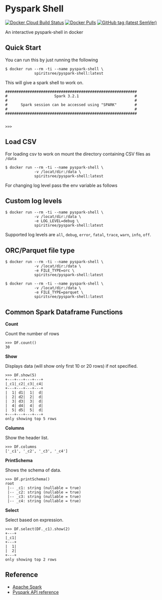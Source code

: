 # Pyspark Shell

[![Docker Cloud Build Status](https://img.shields.io/docker/cloud/build/spiritsree/pyspark-shell)](https://hub.docker.com/r/spiritsree/pyspark-shell)
[![Docker Pulls](https://img.shields.io/docker/pulls/spiritsree/pyspark-shell)](https://hub.docker.com/r/spiritsree/pyspark-shell/tags)
[![GitHub tag (latest SemVer)](https://img.shields.io/github/v/tag/spiritsree/pyspark-shell?sort=semver)](https://hub.docker.com/r/spiritsree/pyspark-shell)

An interactive pyspark-shell in docker

## Quick Start

You can run this by just running the following

```
$ docker run --rm -ti --name pyspark-shell \
             spiritsree/pyspark-shell:latest
```

This will give a spark shell to work on.

```
###########################################################
#                     Spark 3.2.1                         #
#                                                         #
#      Spark session can be accessed using "SPARK"        #
#                                                         #
###########################################################


>>>
```

## Load CSV

For loading csv to work on mount the directory containing CSV files as `/data`

```
$ docker run --rm -ti --name pyspark-shell \
             -v /locat/dir:/data \
             spiritsree/pyspark-shell:latest
```

For changing log level pass the env variable as follows

## Custom log levels

```
$ docker run --rm -ti --name pyspark-shell \
             -v /locat/dir:/data \
             -e LOG_LEVEL=debug \
             spiritsree/pyspark-shell:latest
```

Supported log levels are `all`, `debug`, `error`, `fatal`, `trace`, `warn`, `info`, `off`.

## ORC/Parquet file type

```
$ docker run --rm -ti --name pyspark-shell \
             -v /locat/dir:/data \
             -e FILE_TYPE=orc \
             spiritsree/pyspark-shell:latest

$ docker run --rm -ti --name pyspark-shell \
             -v /locat/dir:/data \
             -e FILE_TYPE=parquet \
             spiritsree/pyspark-shell:latest
```

## Common Spark Dataframe Functions

**Count**

Count the number of rows

```
>>> DF.count()
30
```

**Show**

Displays data (will show only first 10 or 20 rows) if not specified.

```
>>> DF.show(5)
+---+---+---+---+
|_c1|_c2|_c3|_c4|
+---+---+---+---+
|  1| d1|  1|  d|
|  2| d2|  2|  d|
|  3| d3|  3|  d|
|  4| d4|  4|  d|
|  5| d5|  5|  d|
+---+---+---+---+
only showing top 5 rows
```

**Columns**

Show the header list.

```
>>> DF.columns
['_c1', '_c2', '_c3', '_c4']
```

**PrintSchema**

Shows the schema of data.

```
>>> DF.printSchema()
root
 |-- _c1: string (nullable = true)
 |-- _c2: string (nullable = true)
 |-- _c3: string (nullable = true)
 |-- _c4: string (nullable = true)
 ```

**Select**

Select based on expression.

```
>>> DF.select(DF._c1).show(2)
+---+
|_c1|
+---+
|  1|
|  2|
+---+
only showing top 2 rows
```

## Reference

* [Apache Spark](https://github.com/apache/spark)
* [Pyspark API reference](https://spark.apache.org/docs/latest/api/python/reference/index.html)
